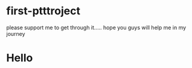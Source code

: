 # first-ptttroject
please support me to get through it.....
hope you guys will help me in my journey

# Hello